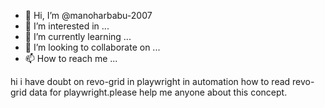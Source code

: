 - 👋 Hi, I’m @manoharbabu-2007
- 👀 I’m interested in ...
- 🌱 I’m currently learning ...
- 💞️ I’m looking to collaborate on ...
- 📫 How to reach me ...

<!---
manoharbabu-2007/manoharbabu-2007 is a ✨ special ✨ repository because its `README.md` (this file) appears on your GitHub profile.
You can click the Preview link to take a look at your changes.
--->

hi i have doubt on revo-grid in playwright in automation
how to read revo-grid data for playwright.please help me anyone about this concept.
